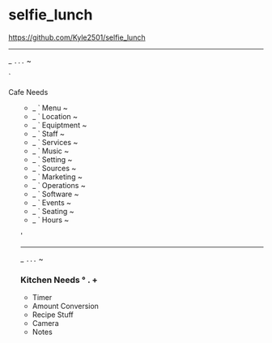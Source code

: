 # selfie_lunch

https://github.com/Kyle2501/selfie_lunch

---  

_ ` ... ` ~

` <p>Cafe Needs<ul>
  - _ ` Menu ~
  - _ ` Location ~
  - _ ` Equiptment ~
  - _ ` Staff ~
  - _ ` Services ~
  - _ ` Music ~
  - _ ` Setting ~
  - _ ` Sources ~
  - _ ` Marketing ~
  - _ ` Operations ~
  - _ ` Software ~
  - _ ` Events ~
  - _ ` Seating ~
  - _ ` Hours ~
  
  '
  
  --- 
  _ `...` ~
  
  ### Kitchen Needs ° . +
  + Timer
  + Amount Conversion 
  + Recipe Stuff
  + Camera
  + Notes
  
  
  
  
  